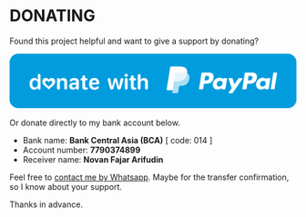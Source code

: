 # DONATING

Found this project helpful and want to give a support by donating?

[![Donate with PayPal](paypal.svg)](https://www.paypal.me/novanfajararifudin)

Or donate directly to my bank account below.

- Bank name: **Bank Central Asia (BCA)** [ code: 014 ]
- Account number: **7790374899**
- Receiver name: **Novan Fajar Arifudin**

Feel free to [contact me by Whatsapp](https://wa.me/6282143161663). Maybe for the transfer confirmation, so I know about your support.

Thanks in advance.
